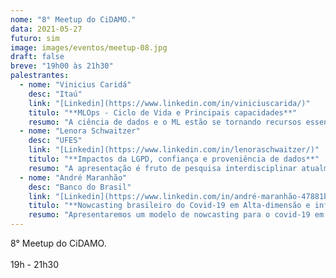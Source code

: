 ```yaml
---
nome: "8° Meetup do CiDAMO."
data: 2021-05-27
futuro: sim
image: images/eventos/meetup-08.jpg
draft: false
breve: "19h00 às 21h30"
palestrantes:
  - nome: "Vinicius Caridá"
    desc: "Itaú"
    link: "[Linkedin](https://www.linkedin.com/in/viniciuscarida/)"
    titulo: "**MLOps - Ciclo de Vida e Principais capacidades**"
    resumo: "A ciência de dados e o ML estão se tornando recursos essenciais para resolver problemas complexos do mundo real, transformando setores e agregando valor em todos os domínios. Portanto, muitas empresas estão investindo em suas equipes de ciência de dados e recursos de ML para desenvolver modelos preditivos que podem agregar valor aos negócios. Nesse contexto surge a cultura e prática de MLOps. MLOps significa unificar o desenvolvimento de sistemas de ML (Dev) e a operação de sistemas de ML (Ops) com automação e o monitoramento de todos os passos da construção do sistema de ML, inclusive integração, teste, lançamento, implantação e gerenciamento de infraestrutura."
  - nome: "Lenora Schwaitzer"
    desc: "UFES"
    link: "[Linkedin](https://www.linkedin.com/in/lenoraschwaitzer/)"
    titulo: "**Impactos da LGPD, confiança e proveniência de dados**"
    resumo: "A apresentação é fruto de pesquisa interdisciplinar atualmente em desenvolvimento na área de banco de dados e arquivos. A proposta da palestra é a de, a partir de uma abordagem histórica, jurídica e tecnológica, estabelecer premissas, identificar desafios e levantar hipóteses e caminhos que podem ser percorridos para o tratamento de dados em um ambiente cada vez mais digital e em consonância com a LGPD."
  - nome: "André Maranhão"
    desc: "Banco do Brasil"
    link: "[Linkedin](https://www.linkedin.com/in/andré-maranhão-47881b38/)"
    titulo: "**Nowcasting brasileiro do Covid-19 em Alta-dimensão e inferência casual para políticas de Lockdown**"
    resumo: "Apresentaremos um modelo de nowcasting para o covid-19 em alta-dimensão para os dados brasileiros e os resultados de um estudo de inferência causal sobre políticas de Lockdown para as UF brasileira"
---
```

8° Meetup do CiDAMO.<br><br>19h - 21h30
